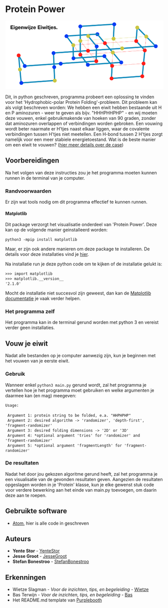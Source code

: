 # Protein Power

![alt-text](https://github.com/StefanBonestroo/eigenwijze-eiwitjes/blob/master/Miscellaneous/Logo.png)

Dit, in python geschreven, programma probeert een oplossing te vinden voor het 'Hydrophobic-polar Protein Folding'-probleem. Dit probleem kan als volgt beschreven worden: We hebben een eiwit hebben bestaande uit H en P aminozuren - weer te geven als bijv. "HHHPHHPHP" - en wij moeten deze vouwen, enkel gebruikmakende van hoeken van 90 graden, zonder dat aminozuren overlappen of verbindingen worden gebroken. Een vouwing wordt beter naarmate er H'tjes naast elkaar liggen, waar de covalente verbindingen tussen H'tjes niet meetellen. Een H-bond tussen 2 H'tjes zorgt namelijk voor een meer stabiele energietoestand. Wat is de beste manier om een eiwit te vouwen? 
([hier meer details over de case](http://heuristieken.nl/wiki/index.php?title=Protein_Pow(d)er))

## Voorbereidingen

Na het volgen van deze instructies zou je het programma moeten kunnen runnen in de terminal van je computer.


### Randvoorwaarden

Er zijn wat tools nodig om dit programma effectief te kunnen runnen.

#### Matplotlib
Dit package verzorgt het visualisatie onderdeel van 'Protein Power'. Deze kan op de volgende manier geinstalleerd worden:
```
python3 -mpip install matplotlib
```
Maar, er zijn ook andere manieren om deze package te installeren. De details voor deze installaties vind je [hier](https://matplotlib.org/faq/installing_faq.html).

Na installatie run je deze python code om te kijken of de installatie gelukt is:
```
>>> import matplotlib
>>> matplotlib.__version__
'2.1.0'
```
Mocht de installatie niet succesvol zijn geweest, dan kan de [Matplotlib documentatie](https://matplotlib.org/faq/troubleshooting_faq.html) je vaak verder helpen.

### Het programma zelf

Het programma kan in de terminal gerund worden met python 3 en vereist verder geen installaties.

## Vouw je eiwit

Nadat alle bestanden op je computer aanwezig zijn, kun je beginnen met het vouwen van je eerste eiwit.

### Gebruik

Wanneer enkel ``` python3 main.py ``` gerund wordt, zal het programma je vertellen hoe je het programma moet gebruiken en welke argumenten je daarmee kan (en mag) meegeven:
```
Usage: 

 Argument 1: protein string to be folded, e.a. "HHPHPHP"
 Argument 2: desired algorithm -> 'randomizer', 'depth-first', 'fragment-randomizer'
 Argument 3: desired folding dimensions -> '2D' or '3D'
 Argument 4: *optional argument 'tries' for 'randomizer' and 'fragment-randomizer'
 Argument 5: *optional argument 'fragmentLength' for 'fragment-randomizer'
```

### De resultaten

Nadat het door jou gekozen algoritme gerund heeft, zal het programma je een visualisatie van de gevonden resultaten geven. Aangezien de resultaten opgeslagen worden in je 'Protein' klasse, kun je elke gewenst stuk code voor verdere bewerking aan het einde van main.py toevoegen, om daarin deze aan te roepen.

## Gebruikte software

* [Atom](https://atom.io/), hier is alle code in geschreven

## Auteurs

* **Yente Stor** - [YenteStor](https://github.com/YenteStor)
* **Jesse Groot** - [JesseGroot](https://github.com/jessegroot)
* **Stefan Bonestroo** - [StefanBonestroo](https://github.com/StefanBonestroo)

## Erkenningen

* Wietze Slagman - *Voor de inzichten, tips, en begeleiding* - [Wietze](https://github.com/WietzeSlagman)
* Bas Terwijn - *Voor de inzichten, tips, en begeleiding* - [Bas](https://github.com/bterwijn)
* Het README.md template van [Purplebooth](https://gist.github.com/PurpleBooth/109311bb0361f32d87a2)

